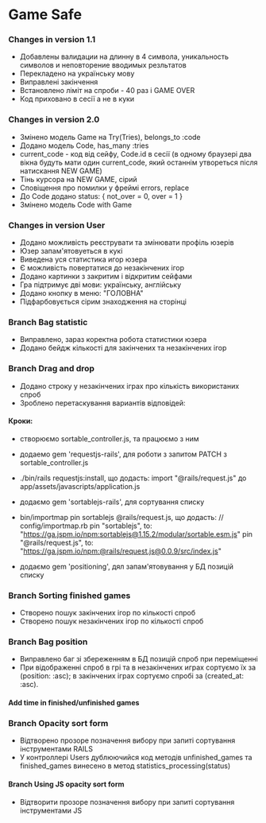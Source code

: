 # Game Safe

### Changes in version 1.1
* Добавлены валидации на длинну в 4 символа, уникальность символов и неповторение вводимых резльтатов
* Перекладено на українську мову
* Виправлені закінчення
* Встановлено ліміт на спроби - 40 раз і GAME OVER
* Код приховано в сесії а не в куки

### Changes in version 2.0
* Змінено модель Game на Try(Tries), belongs_to :code
* Додано модель Code, has_many :tries
* current_code - код від сейфу, Code.id в сесії (в одному браузері 
  два вікна будуть мати один current_code, який останнім утвореться
  після натискання NEW GAME)
* Тінь курсора на NEW GAME, сірий
* Сповіщення про помилки у фреймі errors, replace
* До Code додано status: { not_over = 0, over = 1 }
* Змінено модель Code with Game 

### Changes in version User
* Додано можливість реєструвати та змінювати профіль юзерів
* Юзер запам'ятовуеться в кукі
* Виведена уся статистика игор юзера
* Є можливість повертатися до незакінчених ігор
* Додано картинки з закритим і відкритим сейфами
* Гра підтримує дві мови: українську, англійську
* Додано кнопку в меню: "ГОЛОВНА"
* Підфарбовується сірим знаходження на сторінці

### Branch Bag statistic
* Виправлено, зараз коректна робота статистики юзера
* Додано бейдж кількості для закінчених та незакінчених ігор


### Branch Drag and drop
* Додано строку у незакінчених іграх про кількість використаних спроб
* Зроблено перетаскування вариантів відповідей:

#### Кроки:
* створюємо sortable_controller.js, та працюємо з ним

* додаемо gem 'requestjs-rails', для роботи з запитом PATCH з sortable_controller.js
+ ./bin/rails requestjs:install, що додасть:
import "@rails/request.js" до app/assets/javascripts/application.js

* додаємо gem 'sortablejs-rails', для сортування списку
+  bin/importmap pin sortablejs @rails/request.js, що додасть:
// config/importmap.rb
pin "sortablejs", to: "https://ga.jspm.io/npm:sortablejs@1.15.2/modular/sortable.esm.js"
pin "@rails/request.js", to: "https://ga.jspm.io/npm:@rails/request.js@0.0.9/src/index.js"

* додаємо gem 'positioning', дял запам'ятовування у БД позицій списку

### Branch Sorting finished games
* Створено пошук закінчених ігор по кількості спроб
* Створено пошук незакінчених ігор по кількості спроб

### Branch Bag position

* Виправлено баг зі збереженням в БД позицій спроб при переміщенні
* При відображенні спроб в грі та в незакінчених играх сортуємо їх за (position: :asc); в закінчених іграх сортуємо спробі за (created_at: :asc).

#### Add time in finished/unfinished games 

### Branch Opacity sort form
* Відтворено прозоре позначення вибору при запиті сортування інструментами RAILS
* У контроллері Users дублюючийся код методів unfinished_games та finished_games винесено в метод statistics_processing(status)

#### Branch Using JS opacity sort form
* Відтворити прозоре позначення вибору при запиті сортування інструментами JS
